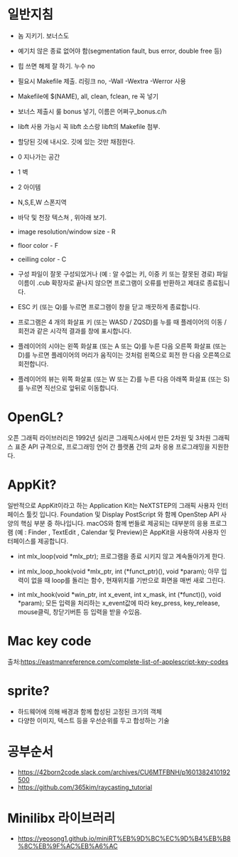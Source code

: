 # 일반지침
- 놈 지키기. 보너스도
- 예기치 않은 종료 없어야 함(segmentation fault, bus error, double free 등)
- 힙 쓰면 해제 잘 하기. 누수 no
- 필요시 Makefile 제출. 리링크 no, -Wall -Wextra -Werror 사용
- Makefile에 $(NAME), all, clean, fclean, re 꼭 넣기
- 보너스 제출시 룰 bonus 넣기, 이름은 어쩌구_bonus.c/h
- libft 사용 가능시 꼭 libft 소스랑 libft의 Makefile 첨부.
- 할당된 깃에 내시오. 깃에 있는 것만 채점한다.

- 0 지나가는 공간
- 1 벽
- 2 아이템
- N,S,E,W 스폰지역
- 바닥 및 천장 텍스쳐 , 위아래 보기.

- image resolution/window size - R
- floor color - F
- ceilling color - C

- 구성 파일이 잘못 구성되었거나 (예 : 알 수없는 키, 이중 키 또는 잘못된 경로) 파일 이름이 .cub 확장자로 끝나지 않으면 프로그램이 오류를 반환하고 제대로 종료됩니다.
- ESC 키 (또는 Q)를 누르면 프로그램이 창을 닫고 깨끗하게 종료합니다.
- 프로그램은 4 개의 화살표 키 (또는 WASD / ZQSD)를 누를 때 플레이어의 이동 / 회전과 같은 시각적 결과를 창에 표시합니다.
- 플레이어의 시야는 왼쪽 화살표 (또는 A 또는 Q)를 누른 다음 오른쪽 화살표 (또는 D)를 누르면 플레이어의 머리가 움직이는 것처럼 왼쪽으로 회전 한 다음 오른쪽으로 회전합니다.
- 플레이어의 뷰는 위쪽 화살표 (또는 W 또는 Z)를 누른 다음 아래쪽 화살표 (또는 S)를 누르면 직선으로 앞뒤로 이동합니다.


# OpenGL?
오픈 그래픽 라이브러리은 1992년 실리콘 그래픽스사에서 만든 2차원 및 3차원 그래픽스 표준 API 규격으로, 프로그래밍 언어 간 플랫폼 간의 교차 응용 프로그래밍을 지원한다.

# AppKit?
일반적으로 AppKit이라고 하는 Application Kit는 NeXTSTEP의 그래픽 사용자 인터페이스 툴킷 입니다. Foundation 및 Display PostScript 와 함께 OpenStep API 사양의 핵심 부분 중 하나입니다. macOS와 함께 번들로 제공되는 대부분의 응용 프로그램 (예 : Finder , TextEdit , Calendar 및 Preview)은 AppKit을 사용하여 사용자 인터페이스를 제공합니다.

- int mlx_loop(void *mlx_ptr);
프로그램을 종료 시키지 않고 계속돌아가게 한다.

- int mlx_loop_hook(void *mlx_ptr, int (*funct_ptr)(), void *param);
아무 입력이 없을 때 loop를 돌리는 함수, 현재위치를 기반으로 화면을 매번 새로 그린다.

- int mlx_hook(void *win_ptr, int x_event, int x_mask, int (*funct)(), void *param);
모든 입력을 처리하는 x_event값에 따라 key_press, key_release, mouse클릭, 창닫기버튼 등 입력을 받을 수있음.

# Mac key code
출처:https://eastmanreference.com/complete-list-of-applescript-key-codes

# sprite?
- 하드웨어에 의해 배경과 함께 합성된 고정된 크기의 객체
- 다양한 이미지, 텍스트 등을 우선순위를 두고 합성하는 기술

# 공부순서
- https://42born2code.slack.com/archives/CU6MTFBNH/p1601382410192500
- https://github.com/365kim/raycasting_tutorial

# Minilibx 라이브러리
- https://yeosong1.github.io/miniRT%EB%9D%BC%EC%9D%B4%EB%B8%8C%EB%9F%AC%EB%A6%AC


